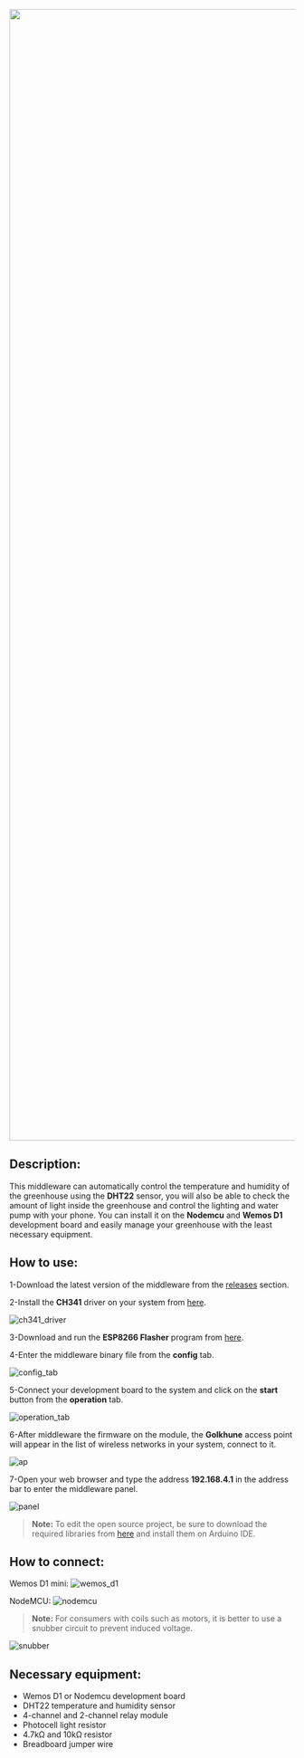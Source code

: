 <p align='center'>
    <img src='image/logo.png' style='width: 50vh;'>
</p>

## Description:
This middleware can automatically control the temperature and humidity of the greenhouse using the **DHT22** sensor, you will also be able to check the amount of light inside the greenhouse and control the lighting and water pump with your phone. You can install it on the **Nodemcu** and **Wemos D1** development board and easily manage your greenhouse with the least necessary equipment.

## How to use:
1-Download the latest version of the middleware from the [releases](https://github.com/alireza-moshfeghi/Golkhune_ESP8266/releases) section.

2-Install the **CH341** driver on your system from [here](https://github.com/alireza-moshfeghi/Golkhune_ESP8266/blob/main/CH341SER.zip).

![ch341_driver](image/driver.png)

3-Download and run the **ESP8266 Flasher** program from [here](https://github.com/alireza-moshfeghi/Golkhune_ESP8266/blob/main/ESP8266Flasher.zip).

4-Enter the middleware binary file from the **config** tab.

![config_tab](image/config.png)

5-Connect your development board to the system and click on the **start** button from the **operation** tab.

![operation_tab](image/operation.png)

6-After middleware the firmware on the module, the **Golkhune** access point will appear in the list of wireless networks in your system, connect to it.

![ap](image/ap.png)

7-Open your web browser and type the address **192.168.4.1** in the address bar to enter the middleware panel.

![panel](image/panel.png)

> **Note:** To edit the open source project, be sure to download the required libraries from [here](https://github.com/alireza-moshfeghi/Golkhune_ESP8266/tree/main/libraries) and install them on Arduino IDE.

## How to connect:
Wemos D1 mini:
![wemos_d1](image/wemos.jpg)

NodeMCU:
![nodemcu](image/nodemcu.jpg)

> **Note:** For consumers with coils such as motors, it is better to use a snubber circuit to prevent induced voltage.

![snubber](image/snubber.png)

## Necessary equipment:
- Wemos D1 or Nodemcu development board
- DHT22 temperature and humidity sensor
- 4-channel and 2-channel relay module
- Photocell light resistor
- 4.7kΩ and 10kΩ resistor
- Breadboard jumper wire

